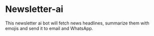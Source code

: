# Newsletter-ai
This newsletter ai bot will fetch news headlines, summarize them with emojis and send it to email and WhatsApp.

